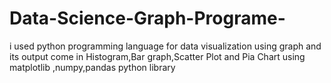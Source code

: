 # Data-Science-Graph-Programe-
i used python programming language for data visualization  using graph and its output come in Histogram,Bar graph,Scatter Plot and Pia Chart  using matplotlib ,numpy,pandas python library 
